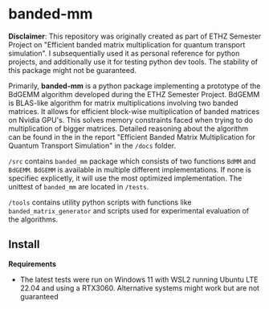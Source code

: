 # banded-mm
**Disclaimer**: This repository was originally created as part of ETHZ Semester Project on "Efficient banded matrix multiplication for quantum transport simulation". I subsequentially used it as personal reference for python projects, and additionally use it for testing python dev tools. The stability of this package might not be guaranteed.

Primarily, **banded-mm** is a python package implementing a prototype of the BdGEMM algorithm developed during the ETHZ Semester Project. BdGEMM is BLAS-like algorithm for matrix multiplications involving two banded matrices. It allows for efficient block-wise multiplication of banded matrices on Nvidia GPU's. This solves memory constraints faced when trying to do multiplication of bigger matrices. Detailed reasoning about the algorithm can be found in the in the report "Efficient Banded Matrix Multiplication for Quantum Transport Simulation" in the `/docs` folder. 

`/src` contains `banded_mm` package which consists of two functions `BdMM` and `BdGEMM`. `BdGEMM` is available in multiple different implementations. If none is specifiec explicetly, it will use the most optimized implementation. The unittest of `banded_mm` are located in `/tests`.

`/tools` contains utility python scripts with functions like `banded_matrix_generator` and scripts used for experimental evaluation of the algorithms.

## Install
**Requirements**
+ The latest tests were run on Windows 11 with WSL2 running Ubuntu LTE 22.04 and using a RTX3060. Alternative systems might work but are not guaranteed